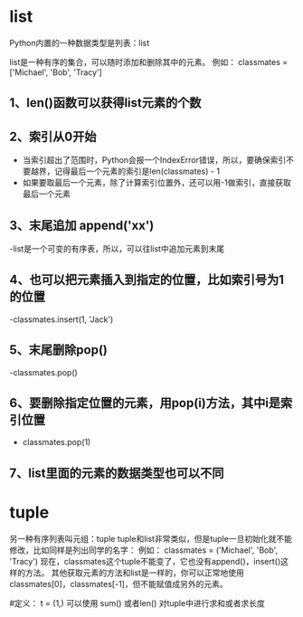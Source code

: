 # list
Python内置的一种数据类型是列表：list

list是一种有序的集合，可以随时添加和删除其中的元素。
例如：
    classmates = ['Michael', 'Bob', 'Tracy']

## 1、len()函数可以获得list元素的个数
## 2、索引从0开始

- 当索引超出了范围时，Python会报一个IndexError错误，所以，要确保索引不要越界，记得最后一个元素的索引是len(classmates) - 1
- 如果要取最后一个元素，除了计算索引位置外，还可以用-1做索引，直接获取最后一个元素

## 3、末尾追加 append('xx')

-list是一个可变的有序表，所以，可以往list中追加元素到末尾

## 4、也可以把元素插入到指定的位置，比如索引号为1的位置
-classmates.insert(1, 'Jack')

## 5、末尾删除pop()
-classmates.pop()

## 6、要删除指定位置的元素，用pop(i)方法，其中i是索引位置
 - classmates.pop(1)
 
## 7、list里面的元素的数据类型也可以不同

# tuple
另一种有序列表叫元组：tuple
tuple和list非常类似，但是tuple一旦初始化就不能修改，比如同样是列出同学的名字：
例如：
    classmates = ('Michael', 'Bob', 'Tracy')
现在，classmates这个tuple不能变了，它也没有append()，insert()这样的方法。
其他获取元素的方法和list是一样的，你可以正常地使用classmates[0]，classmates[-1]，但不能赋值成另外的元素。

#定义： t = (1,)
可以使用
sum() 或者len()
对tuple中进行求和或者求长度



